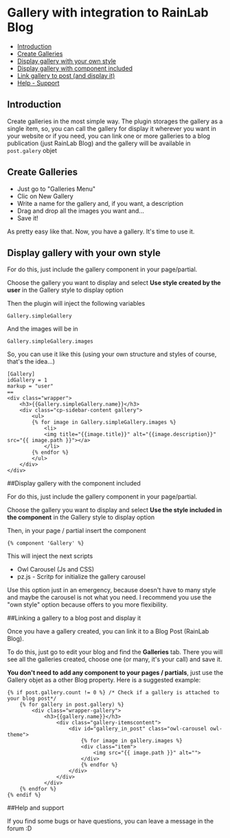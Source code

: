 # Gallery with integration to RainLab Blog

- [Introduction](#introduction)
- [Create Galleries](#creategalleries)
- [Display gallery with your own style](#displayown)
- [Display gallery with component included](#displaycomponent)
- [Link gallery to post (and display it)](#gallerypost)
- [Help - Support](#support)

<a name="introduction"></a>
## Introduction

Create galleries in the most simple way. The plugin storages the gallery as a single item, so, you can call the gallery for display it wherever you want in your website or if you need, you can link one or more galleries to a blog publication (just RainLab Blog) and the gallery will be available in ```post.galery``` objet

<a name="creategalleries"></a>
## Create Galleries

- Just go to "Galleries Menu"
- Clic on New Gallery
- Write a name for the gallery and, if you want, a description
- Drag and drop all the images you want and...
- Save it!

As pretty easy like that. Now, you have a gallery. It's time to use it.

<a name="displayown"></a>
## Display gallery with your own style
For do this, just include the gallery component in your page/partial.

Choose the gallery you want to display and select **Use style created by the user** in the Gallery style to display option

Then the plugin will inject the following variables

	Gallery.simpleGallery

And the images will be in

	Gallery.simpleGallery.images

So, you can use it like this (using your own structure and styles of course, that's the idea...)

```
[Gallery]
idGallery = 1
markup = "user"
==
<div class="wrapper">
	<h3>{{Gallery.simpleGallery.name}}</h3>
	<div class="cp-sidebar-content gallery">
		<ul>
		{% for image in Gallery.simpleGallery.images %}
			<li>
			<img title="{{image.title}}" alt="{{image.description}}" src="{{ image.path }}"></a>
			</li>
		{% endfor %}
		</ul>
	</div>
</div>
```

<a name="displaycomponent"></a>
##Display gallery with the component included

For do this, just include the gallery component in your page/partial.

Choose the gallery you want to display and select **Use the style included in the component** in the Gallery style to display option

Then, in your page / partial insert the component

	{% component 'Gallery' %}

This will inject the next scripts
- Owl Carousel (Js and CSS)
- pz.js - Scritp for initialize the gallery carousel

Use this option just in an emergency, because doesn't have to many style and maybe the carousel is not what you need. I recommend you use the "own style" option because offers to you more flexibility.


<a name="gallerypost"></a>
##Linking a gallery to a blog post and display it

Once you have a gallery created, you can link it to a Blog Post (RainLab Blog).

To do this, just go to edit your blog and find the **Galleries** tab. There you will see all the galleries created, choose one (or many, it's your call) and save it.

**You don't need to add any component to your pages / partials**, just use the Gallery objet as a other Blog property. Here is a suggested example:

```
{% if post.gallery.count != 0 %} /* Check if a gallery is attached to your blog post*/
	{% for gallery in post.gallery) %}
		<div class="wrapper-gallery">
			<h3>{{gallery.name}}</h3>
				<div class="gallery-itemscontent">
					<div id="gallery_in_post" class="owl-carousel owl-theme">
						{% for image in gallery.images %}
						<div class="item">
							<img src="{{ image.path }}" alt="">
						</div>
						{% endfor %}
					</div>
				</div>
			</div>
	{% endfor %}
{% endif %}

```
<a name="support"></a>
##Help and support

If you find some bugs or have questions, you can leave a message in the forum :D



